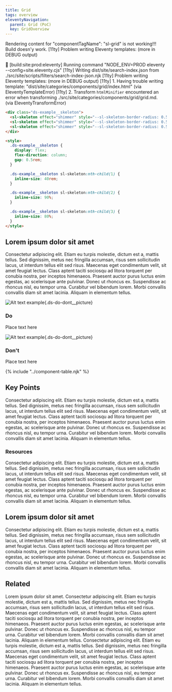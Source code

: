 ```yaml
---
title: Grid
tags: overview
eleventyNavigation:
  parent: Grid (PoC)
  key: GridOverview
---
```


Rendering content for "componentTagName": "sl-grid" is not working!!! Build doesn'y work.
[11ty] Problem writing Eleventy templates: (more in DEBUG output)

🏃 [build:site:prod:eleventy] Running command "NODE_ENV=PROD eleventy --config=site.eleventy.cjs"
[11ty] Writing dist/site/search-index.json from ./src/site/scripts/filters/search-index-json.njk
[11ty] Problem writing Eleventy templates: (more in DEBUG output)
[11ty] 1. Having trouble writing template: "dist/site/categories/components/grid/index.html" (via EleventyTemplateError)
[11ty] 2. Transform `htmlMinifier` encountered an error when transforming ./src/site/categories/components/grid/grid.md. (via EleventyTransformError)


<section>
<div class="ds-example">

<div class="ds-example__skeleton">
<sl-skeleton effect="shimmer" aria-label="loading avatar"></sl-skeleton>
<sl-skeleton effect="shimmer" aria-label="loading avatar"></sl-skeleton>
<sl-skeleton effect="shimmer" aria-label="loading avatar"></sl-skeleton>
</div>

</div>

<div class="ds-code">

  ```html
<div class="ds-example__skeleton">
    <sl-skeleton effect="shimmer" style="--sl-skeleton-border-radius: 0.5rem;" aria-label="loading avatar"></sl-skeleton>
    <sl-skeleton effect="shimmer" style="--sl-skeleton-border-radius: 0.5rem;" aria-label="loading avatar"></sl-skeleton>
    <sl-skeleton effect="shimmer" style="--sl-skeleton-border-radius: 0.5rem;" aria-label="loading avatar"></sl-skeleton>
</div>

<style>
    .ds-example__skeleton {
      display: flex;
      flex-direction: column;
      gap: 0.5rem;
    }
  
    .ds-example__skeleton sl-skeleton:nth-child(1) {
      inline-size: 40rem;
    }
  
    .ds-example__skeleton sl-skeleton:nth-child(2) {
      inline-size: 90%;
    }
  
    .ds-example__skeleton sl-skeleton:nth-child(3) {
      inline-size: 80%;
    }
</style>
  ```

</div>
</section>

<section>

## Lorem ipsum dolor sit amet

Consectetur adipiscing elit. Etiam eu turpis molestie, dictum est a, mattis tellus. Sed dignissim, metus nec fringilla accumsan, risus sem sollicitudin lacus, ut interdum tellus elit sed risus. Maecenas eget condimentum velit, sit amet feugiat lectus. Class aptent taciti sociosqu ad litora torquent per conubia nostra, per inceptos himenaeos. Praesent auctor purus luctus enim egestas, ac scelerisque ante pulvinar. Donec ut rhoncus ex. Suspendisse ac rhoncus nisl, eu tempor urna. Curabitur vel bibendum lorem. Morbi convallis convallis diam sit amet lacinia. Aliquam in elementum tellus.

<div class=ds-do-dont>

<div class="ds-success">

![Alt text example](/assets/images/example-do.svg "do picture"){.ds-do-dont__picture}

<div class="ds-success__content">

### Do
  
Place text here

</div>

</div>

<div class="ds-danger">

![Alt text example](/assets/images/example-dont.svg "don't picture"){.ds-do-dont__picture}

<div class="ds-danger__content">

### Don't
      
Place text here

</div>

</div>

</div>
</section>

{% include "../component-table.njk" %}

<section>

## Key Points

Consectetur adipiscing elit. Etiam eu turpis molestie, dictum est a, mattis tellus. Sed dignissim, metus nec fringilla accumsan, risus sem sollicitudin lacus, ut interdum tellus elit sed risus. Maecenas eget condimentum velit, sit amet feugiat lectus. Class aptent taciti sociosqu ad litora torquent per conubia nostra, per inceptos himenaeos. Praesent auctor purus luctus enim egestas, ac scelerisque ante pulvinar. Donec ut rhoncus ex. Suspendisse ac rhoncus nisl, eu tempor urna. Curabitur vel bibendum lorem. Morbi convallis convallis diam sit amet lacinia. Aliquam in elementum tellus.
  
### Resources

Consectetur adipiscing elit. Etiam eu turpis molestie, dictum est a, mattis tellus. Sed dignissim, metus nec fringilla accumsan, risus sem sollicitudin lacus, ut interdum tellus elit sed risus. Maecenas eget condimentum velit, sit amet feugiat lectus. Class aptent taciti sociosqu ad litora torquent per conubia nostra, per inceptos himenaeos. Praesent auctor purus luctus enim egestas, ac scelerisque ante pulvinar. Donec ut rhoncus ex. Suspendisse ac rhoncus nisl, eu tempor urna. Curabitur vel bibendum lorem. Morbi convallis convallis diam sit amet lacinia. Aliquam in elementum tellus.

</section>

<section>

## Lorem ipsum dolor sit amet
  
Consectetur adipiscing elit. Etiam eu turpis molestie, dictum est a, mattis tellus. Sed dignissim, metus nec fringilla accumsan, risus sem sollicitudin lacus, ut interdum tellus elit sed risus. Maecenas eget condimentum velit, sit amet feugiat lectus. Class aptent taciti sociosqu ad litora torquent per conubia nostra, per inceptos himenaeos. Praesent auctor purus luctus enim egestas, ac scelerisque ante pulvinar. Donec ut rhoncus ex. Suspendisse ac rhoncus nisl, eu tempor urna. Curabitur vel bibendum lorem. Morbi convallis convallis diam sit amet lacinia. Aliquam in elementum tellus.

</section>

<section>

## Related

Lorem ipsum dolor sit amet. Consectetur adipiscing elit. Etiam eu turpis molestie, dictum est a, mattis tellus. Sed dignissim, metus nec fringilla accumsan, risus sem sollicitudin lacus, ut interdum tellus elit sed risus. Maecenas eget condimentum velit, sit amet feugiat lectus. Class aptent taciti sociosqu ad litora torquent per conubia nostra, per inceptos himenaeos. Praesent auctor purus luctus enim egestas, ac scelerisque ante pulvinar. Donec ut rhoncus ex. Suspendisse ac rhoncus nisl, eu tempor urna. Curabitur vel bibendum lorem. Morbi convallis convallis diam sit amet lacinia. Aliquam in elementum tellus.
Consectetur adipiscing elit. Etiam eu turpis molestie, dictum est a, mattis tellus. Sed dignissim, metus nec fringilla accumsan, risus sem sollicitudin lacus, ut interdum tellus elit sed risus. Maecenas eget condimentum velit, sit amet feugiat lectus. Class aptent taciti sociosqu ad litora torquent per conubia nostra, per inceptos himenaeos. Praesent auctor purus luctus enim egestas, ac scelerisque ante pulvinar. Donec ut rhoncus ex. Suspendisse ac rhoncus nisl, eu tempor urna. Curabitur vel bibendum lorem. Morbi convallis convallis diam sit amet lacinia. Aliquam in elementum tellus.

</section>